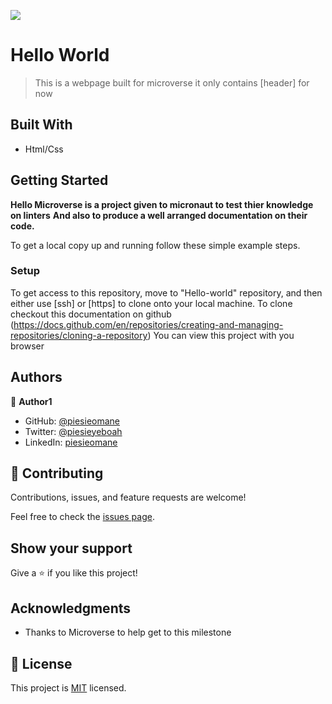 ![](https://img.shields.io/badge/Microverse-blueviolet)

# Hello World

> This is a webpage built for microverse it only contains [header] for now

## Built With

- Html/Css

## Getting Started

**Hello Microverse is a project given to micronaut to test thier knowledge on linters**
**And also to produce a well arranged documentation on their code.**

To get a local copy up and running follow these simple example steps.

### Setup

To get access to this repository, move to "Hello-world" repository, and then either use [ssh] or [https] to
clone onto your local machine.
To clone checkout this documentation on github (https://docs.github.com/en/repositories/creating-and-managing-repositories/cloning-a-repository)
You can view this project with you browser

## Authors

👤 **Author1**

- GitHub: [@piesieomane](https://github.com/piesieomane)
- Twitter: [@piesieyeboah](https://twitter.com/piesieyeboah)
- LinkedIn: [piesieomane](https://linkedin.com/in/piesieomane)

## 🤝 Contributing

Contributions, issues, and feature requests are welcome!

Feel free to check the [issues page](../../issues/).

## Show your support

Give a ⭐️ if you like this project!

## Acknowledgments

- Thanks to Microverse to help get to this milestone

## 📝 License

This project is [MIT](./MIT.md) licensed.
